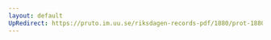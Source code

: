 ```yaml
---
layout: default
UpRedirect: https://pruto.im.uu.se/riksdagen-records-pdf/1880/prot-1880--ak--013/prot-1880--ak--013_011.pdf
---
```

